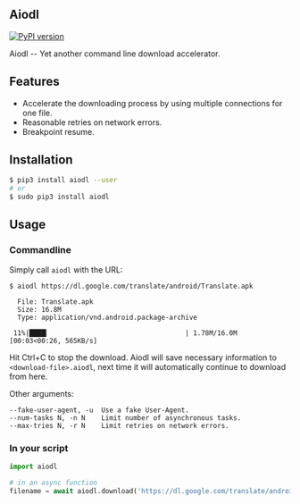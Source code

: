 ## Aiodl
[![PyPI version](https://badge.fury.io/py/aiodl.svg)](https://badge.fury.io/py/aiodl)

Aiodl -- Yet another command line download accelerator.

## Features

- Accelerate the downloading process by using multiple connections for one file.
- Reasonable retries on network errors.
- Breakpoint resume.

## Installation

```bash
$ pip3 install aiodl --user
# or
$ sudo pip3 install aiodl
```

## Usage

### Commandline
Simply call `aiodl` with the URL:
```console
$ aiodl https://dl.google.com/translate/android/Translate.apk

  File: Translate.apk
  Size: 16.8M
  Type: application/vnd.android.package-archive

 11%|████▎                                  | 1.78M/16.0M [00:03<00:26, 565KB/s]
```

Hit Ctrl+C to stop the download. Aiodl will save necessary information to `<download-file>.aiodl`, next time it will automatically continue to download from here.

Other arguments:

```
--fake-user-agent, -u  Use a fake User-Agent.
--num-tasks N, -n N    Limit number of asynchronous tasks.
--max-tries N, -r N    Limit retries on network errors.
```

### In your script

```python
import aiodl

# in an async function
filename = await aiodl.download('https://dl.google.com/translate/android/Translate.apk', quiet=True)
```
